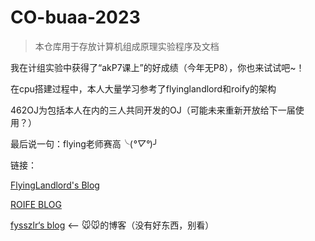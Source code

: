 # CO-buaa-2023

> 本仓库用于存放计算机组成原理实验程序及文档

我在计组实验中获得了“akP7课上”的好成绩（今年无P8），你也来试试吧~！

在cpu搭建过程中，本人大量学习参考了flyinglandlord和roify的架构

462OJ为包括本人在内的三人共同开发的OJ（可能未来重新开放给下一届使用？）

最后说一句：flying老师赛高╰(*°▽°*)╯

链接：

[FlyingLandlord's Blog](https://flyinglandlord.github.io/)

[ROIFE BLOG](https://roife.github.io/)

[fysszlr‘s blog](https://www.fysszlr.top) <— 🐭🐭的博客（没有好东西，别看）